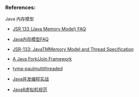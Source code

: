 

### References:

Java 内存模型
- [JSR 133 (Java Memory Model) FAQ](http://www.cs.umd.edu/~pugh/java/memoryModel/jsr-133-faq.html)
- [Java内存模型FAQ](http://ifeve.com/jmm-faq/)
- [JSR-133: JavaTMMemory Model and Thread Specification](https://www.cs.umd.edu/~pugh/java/memoryModel/jsr133.pdf)

- [A Java Fork/Join Framework](http://gee.cs.oswego.edu/dl/papers/fj.pdf)

- [tyma-paulmultithreaded](https://www.slideshare.net/e456/tyma-paulmultithreaded)

- [Java并发编程实战](https://github.com/LiuKay/JavaProfessional/blob/master/docs/JAVA%E5%B9%B6%E5%8F%91%E7%BC%96%E7%A8%8B%E5%AE%9E%E8%B7%B5(%E4%B8%AD%E6%96%87%E7%89%88).pdf)
- [Java8虚拟机规范](https://github.com/LiuKay/JavaProfessional/blob/master/docs/jvms8.pdf)


